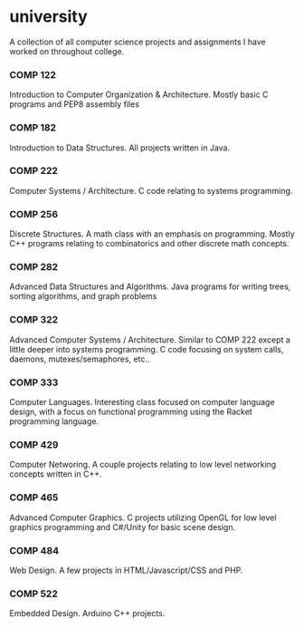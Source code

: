 # university 

A collection of all computer science projects and assignments I have worked on throughout college.

### COMP 122

Introduction to Computer Organization & Architecture. Mostly basic C programs and PEP8 assembly files

### COMP 182

Introduction to Data Structures. All projects written in Java.


### COMP 222

Computer Systems / Architecture. C code relating to systems programming.


### COMP 256

Discrete Structures. A math class with an emphasis on programming. Mostly C++ programs relating to combinatorics and other discrete math concepts.


### COMP 282 

Advanced Data Structures and Algorithms. Java programs for writing trees, sorting algorithms, and graph problems


### COMP 322 

Advanced Computer Systems / Architecture. Similar to COMP 222 except a little deeper into systems programming. C code focusing on system calls, daemons, mutexes/semaphores, etc..

### COMP 333 

Computer Languages. Interesting class focused on computer language design, with a focus on functional programming using the Racket programming language.

### COMP 429 

Computer Networing. A couple projects relating to low level networking concepts written in C++. 


### COMP 465 

Advanced Computer Graphics. C projects utilizing OpenGL for low level graphics programming and C#/Unity for basic scene design.


### COMP 484 

Web Design. A few projects in HTML/Javascript/CSS and PHP.


### COMP 522 

Embedded Design. Arduino C++ projects.
